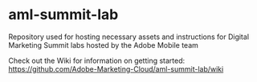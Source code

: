 # aml-summit-lab
Repository used for hosting necessary assets and instructions for Digital Marketing Summit labs hosted by the Adobe Mobile team

Check out the Wiki for information on getting started: https://github.com/Adobe-Marketing-Cloud/aml-summit-lab/wiki
